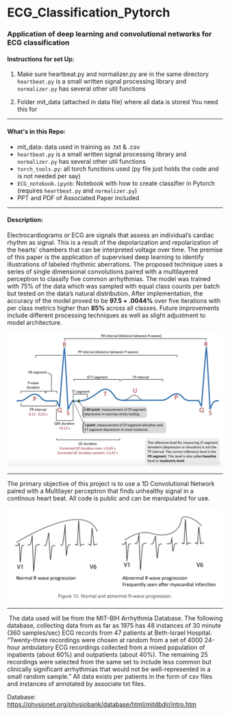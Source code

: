 # ECG_Classification_Pytorch
### Application of deep learning and convolutional networks for ECG classification


#### Instructions for set Up:
 1. Make sure heartbeat.py and normalizer.py are in the same directory 
 	`heartbeat.py`  is a small written signal processing library and `normalizer.py` has several other util functions

 2. Folder mit_data (attached in data file) where all data is stored
 	You need this for

---
#### What's in this Repo:
- mit_data: data used in training as .txt & .csv 
- `heartbeat.py`  is a small written signal processing library and `normalizer.py` has several other util functions
- `torch_tools.py`: all torch functions used (py file just holds the code and is not needed per say)
- `ECG_notebook.ipynb`: Notebook with how to create classifier in Pytorch (requires `heartbeat.py` and `normalizer.py`)
- PPT and PDF of Associated Paper included 


---
#### Description:
Electrocardiograms or ECG are signals that assess an individual’s cardiac rhythm as signal. This is a result of the depolarization and repolarization of the hearts’ chambers that can be interpreted voltage over time. The premise of this paper is the application of supervised deep learning to identify illustrations of labeled rhythmic aberrations. The proposed technique uses a series of single dimensional convolutions paired with a multilayered perceptron to classify five common arrhythmias. The model was trained with 75% of the data which was sampled with equal class counts per batch but tested on the data’s natural distribution. After implementation, the accuracy of the model proved to be **97.5 + .0044%** over five iterations with per class metrics higher than **85%** across all classes. Future improvements include different processing techniques as well as slight adjustment to model architecture. 
​
<p align="center"> 
<img src="images/labelled_beat.png">
</p>

---
 
The primary objective of this project is to use a 1D Convolutional Network paired with a Multilayer perceptron that finds unhealthy signal in a continous heart beat. All code is public and can be manipulated for use. 
​
<p align="center"> 
<img src="images/comparison_of_beats.png">
</p>

---
​
The data used will be from the MIT-BIH Arrhythmia Database. The following database, collecting data from as far as 1975 has 48 instances of 30 minute (360 samples/sec) ECG records from 47 patients at Beth-Israel Hospital. “Twenty-three recordings were chosen at random from a set of 4000 24-hour ambulatory ECG recordings collected from a mixed population of inpatients (about 60%) and outpatients (about 40%). The remaining 25 recordings were selected from the same set to include less common but clinically significant arrhythmias that would not be well-represented in a small random sample.” All data exists per patients in the form of csv files and instances of annotated by associate txt files.

Database: https://physionet.org/physiobank/database/html/mitdbdir/intro.htm






